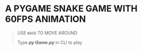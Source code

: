 # A PYGAME SNAKE GAME WITH 60FPS ANIMATION

> USE `WASD` TO MOVE AROUND
> 
> Type ***py Game.py*** in CLI to play
